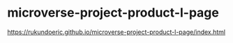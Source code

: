 # microverse-project-product-l-page
https://rukundoeric.github.io/microverse-project-product-l-page/index.html
